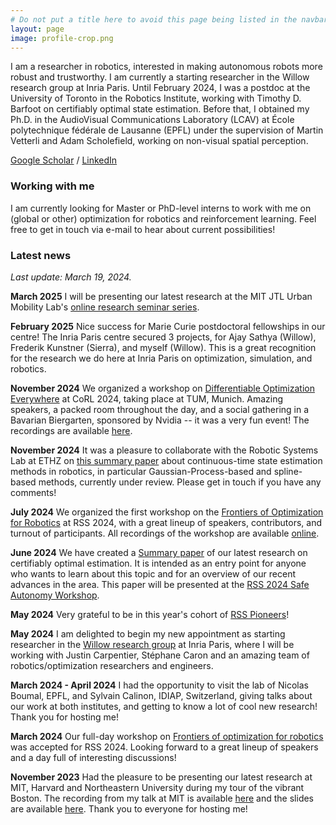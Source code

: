 ```yaml
---
# Do not put a title here to avoid this page being listed in the navbar.
layout: page
image: profile-crop.png
---
```


I am a researcher in robotics, interested in making autonomous robots more robust and trustworthy. I am currently a starting researcher in the Willow research group at Inria Paris. Until February 2024, I was a postdoc at the University of Toronto in the Robotics Institute, working with Timothy D. Barfoot on certifiably optimal state estimation. Before that, I obtained my Ph.D. in the AudioVisual Communications Laboratory (LCAV) at École polytechnique fédérale de Lausanne (EPFL) under the supervision of Martin Vetterli and Adam Scholefield, working on non-visual spatial perception.

[Google Scholar](https://scholar.google.com/citations?hl=en&user=45QAZbUAAAAJ) / [LinkedIn](https://www.linkedin.com/in/duembgen/)


### Working with me

I am currently looking for Master or PhD-level interns to work with me on (global or other) optimization for robotics and reinforcement learning. Feel free to get in touch via e-mail to hear about current possibilities!

### Latest news 

*Last update: March 19, 2024.*

**March 2025** I will be presenting our latest research at the MIT JTL Urban Mobility Lab's [online research seminar series](https://sites.mit.edu/jtl-seminar/).

**February 2025** Nice success for Marie Curie postdoctoral fellowships in our centre! The Inria Paris centre secured 3 projects, for Ajay Sathya (Willow), Frederik Kunstner (Sierra), and myself (Willow). This is a great recognition for the research we do here at Inria Paris on optimization, simulation, and robotics.

**November 2024** We organized a workshop on [Differentiable Optimization Everywhere](https://sites.google.com/seas.upenn.edu/corl-2024-workshop-diff/) at CoRL 2024, taking place at TUM, Munich. Amazing speakers, a packed room throughout the day, and a social gathering in a Bavarian Biergarten, sponsored by Nvidia -- it was a very fun event! The recordings are available [here](https://www.youtube.com/@opt4rob). 

**November 2024** It was a pleasure to collaborate with the Robotic Systems Lab at ETHZ on [this summary paper](https://arxiv.org/abs/2411.03951) about continuous-time state estimation methods in robotics, in particular Gaussian-Process-based and spline-based methods, currently under review. Please get in touch if you have any comments!

**July 2024** We organized the first workshop on the [Frontiers of Optimization for Robotics](https://sites.google.com/robotics.utias.utoronto.ca/frontiers-optimization-rss24/home) at RSS 2024, with a great lineup of speakers, contributors, and turnout of participants. All recordings of the workshop are available [online](https://www.youtube.com/@opt4rob). 

**June 2024** We have created a [Summary paper](assets/pdfs/summary_paper_2024.pdf) of our latest research on certifiably optimal estimation. It is intended as an entry point for anyone who wants to learn about this topic and for an overview of our recent advances in the area.  This paper will be presented at the [RSS 2024 Safe Autonomy Workshop](https://sites.google.com/view/rss2024-safe-autonomy/). 

**May 2024** Very grateful to be in this year's cohort of [RSS Pioneers](https://sites.google.com/view/rsspioneers2024/)!

**May 2024** I am delighted to begin my new appointment as starting researcher in the [Willow research group](https://www.di.ens.fr/willow/) at Inria Paris, where I will be working with Justin Carpentier, Stéphane Caron and an amazing team of robotics/optimization researchers and engineers. 

**March 2024 - April 2024** I had the opportunity to visit the lab of Nicolas Boumal, EPFL, and Sylvain Calinon, IDIAP, Switzerland, giving talks about our work at both institutes, and getting to know a lot of cool new research! Thank you for hosting me!

**March 2024** Our full-day workshop on [Frontiers of optimization for robotics](https://sites.google.com/robotics.utias.utoronto.ca/frontiers-optimization-rss24/home) was accepted for RSS 2024. Looking forward to a great lineup of speakers and a day full of interesting discussions!

**November 2023** Had the pleasure to be presenting our latest research at MIT, Harvard and Northeastern University during my tour of the vibrant Boston. The recording from my talk at MIT is available [here](https://www.youtube.com/watch?v=KzTp3jQrM00) and the slides are available [here](https://docs.google.com/presentation/d/e/2PACX-1vQ4JcmF12qCUjJacpTgdrZHj0emQiGN5_Jrm4EM0XxrZpBtGZoGbMXXC65zGf7AUJdIH-AV4W1ZvheF/pub?start=false&loop=false&delayms=30000). Thank you to everyone for hosting me! 
